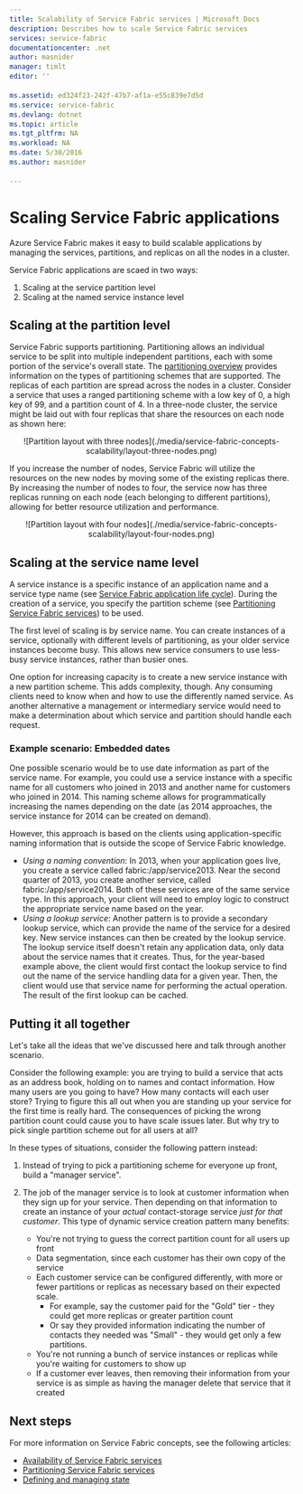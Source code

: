 ```yaml
---
title: Scalability of Service Fabric services | Microsoft Docs
description: Describes how to scale Service Fabric services
services: service-fabric
documentationcenter: .net
author: masnider
manager: timlt
editor: ''

ms.assetid: ed324f23-242f-47b7-af1a-e55c839e7d5d
ms.service: service-fabric
ms.devlang: dotnet
ms.topic: article
ms.tgt_pltfrm: NA
ms.workload: NA
ms.date: 5/30/2016
ms.author: masnider

---
```

# Scaling Service Fabric applications
Azure Service Fabric makes it easy to build scalable applications by managing the services, partitions, and replicas on all the nodes in a cluster. 

Service Fabric applications are scaed in two ways:

1. Scaling at the service partition level
2. Scaling at the named service instance level

## Scaling at the partition level
Service Fabric supports partitioning. Partitioning allows an individual service to be split into multiple independent partitions, each with some portion of the service's overall state. The [partitioning overview](service-fabric-concepts-partitioning.md) provides information on the types of partitioning schemes that are supported. The replicas of each partition are spread across the nodes in a cluster. Consider a service that uses a ranged partitioning scheme with a low key of 0, a high key of 99, and a partition count of 4. In a three-node cluster, the service might be laid out with four replicas that share the resources on each node as shown here:

<center>
![Partition layout with three nodes](./media/service-fabric-concepts-scalability/layout-three-nodes.png)
</center>

If you increase the number of nodes, Service Fabric will utilize the resources on the new nodes by moving some of the existing replicas there. By increasing the number of nodes to four, the service now has three replicas running on each node (each belonging to different partitions), allowing for better resource utilization and performance.

<center>
![Partition layout with four nodes](./media/service-fabric-concepts-scalability/layout-four-nodes.png)
</center>

## Scaling at the service name level
A service instance is a specific instance of an application name and a service type name (see [Service Fabric application life cycle](service-fabric-application-lifecycle.md)). During the creation of a service, you specify the partition scheme (see [Partitioning Service Fabric services](service-fabric-concepts-partitioning.md)) to be used.

The first level of scaling is by service name. You can create instances of a service, optionally with different levels of partitioning, as your older service instances become busy. This allows new service consumers to use less-busy service instances, rather than busier ones.

One option for increasing capacity is to create a new service instance with a new partition scheme. This adds complexity, though. Any consuming clients need to know when and how to use the differently named service. As another alternative a management or intermediary service would need to make a determination about which service and partition should handle each request.

### Example scenario: Embedded dates
One possible scenario would be to use date information as part of the service name. For example, you could use a service instance with a specific name for all customers who joined in 2013 and another name for customers who joined in 2014. This naming scheme allows for programmatically increasing the names depending on the date (as 2014 approaches, the service instance for 2014 can be created on demand).

However, this approach is based on the clients using application-specific naming information that is outside the scope of Service Fabric knowledge.

* *Using a naming convention*: In 2013, when your application goes live, you create a service called fabric:/app/service2013. Near the second quarter of 2013, you create another service, called fabric:/app/service2014. Both of these services are of the same service type. In this approach, your client will need to employ logic to construct the appropriate service name based on the year.
* *Using a lookup service*: Another pattern is to provide a secondary lookup service, which can provide the name of the service for a desired key. New service instances can then be created by the lookup service. The lookup service itself doesn't retain any application data, only data about the service names that it creates. Thus, for the year-based example above, the client would first contact the lookup service to find out the name of the service handling data for a given year. Then, the client would use that service name for performing the actual operation. The result of the first lookup can be cached.

## Putting it all together
Let's take all the ideas that we've discussed here and talk through another scenario.

Consider the following example: you are trying to build a service that acts as an address book, holding on to names and contact information. How many users are you going to have? How many contacts will each user store? Trying to figure this all out when you are standing up your service for the first time is really hard. The consequences of picking the wrong partition count could cause you to have scale issues later. But why try to pick single partition scheme out for all users at all?

In these types of situations, consider the following pattern instead:
1. Instead of trying to pick a partitioning scheme for everyone up front, build a "manager service".
2. The job of the manager service is to look at customer information when they sign up for your service. Then depending on that information to create an instance of your _actual_ contact-storage service _just for that customer_. This type of dynamic service creation pattern many benefits:

    * You're not trying to guess the correct partition count for all users up front
    * Data segmentation, since each customer has their own copy of the service
    * Each customer service can be configured differently, with more or fewer partitions or replicas as necessary based on their expected scale.
      * For example, say the customer paid for the "Gold" tier - they could get more replicas or greater partition count
      * Or say they provided information indicating the number of contacts they needed was "Small" - they would get only a few partitions.
    * You're not running a bunch of service instances or replicas while you're waiting for customers to show up
    * If a customer ever leaves, then removing their information from your service is as simple as having the manager delete that service that it created

## Next steps
For more information on Service Fabric concepts, see the following articles:

* [Availability of Service Fabric services](service-fabric-availability-services.md)
* [Partitioning Service Fabric services](service-fabric-concepts-partitioning.md)
* [Defining and managing state](service-fabric-concepts-state.md)
